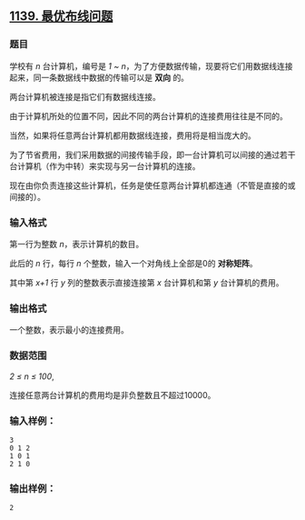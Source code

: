 ## [1139. 最优布线问题](https://www.acwing.com/problem/content/1141/)

### 题目

学校有 *n* 台计算机，编号是 *1 ~ n*，为了方便数据传输，现要将它们用数据线连接起来，同一条数据线中数据的传输可以是 **双向** 的。

两台计算机被连接是指它们有数据线连接。

由于计算机所处的位置不同，因此不同的两台计算机的连接费用往往是不同的。

当然，如果将任意两台计算机都用数据线连接，费用将是相当庞大的。

为了节省费用，我们采用数据的间接传输手段，即一台计算机可以间接的通过若干台计算机（作为中转）来实现与另一台计算机的连接。

现在由你负责连接这些计算机，任务是使任意两台计算机都连通（不管是直接的或间接的）。

### 输入格式

第一行为整数 *n*，表示计算机的数目。

此后的 *n* 行，每行 *n* 个整数，输入一个对角线上全部是0的 **对称矩阵**。

其中第 *x+1* 行 *y* 列的整数表示直接连接第 *x* 台计算机和第 *y* 台计算机的费用。

### 输出格式

一个整数，表示最小的连接费用。

### 数据范围

*2 ≤ n ≤ 100*,

连接任意两台计算机的费用均是非负整数且不超过10000。

### 输入样例：

```
3
0 1 2
1 0 1
2 1 0
```

### 输出样例：

```
2
```
